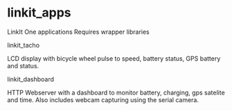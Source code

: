 # linkit_apps
LinkIt One applications
Requires wrapper libraries

linkit_tacho

LCD display with bicycle wheel pulse to speed, battery status, GPS battery and status.


linkit_dashboard

HTTP Webserver with a dashboard to monitor battery, charging, gps satelite and time.
Also includes webcam capturing using the serial camera.
